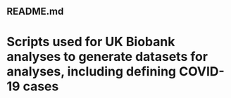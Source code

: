 ## README.md

# Scripts used for UK Biobank analyses to generate datasets for analyses, including defining COVID-19 cases
